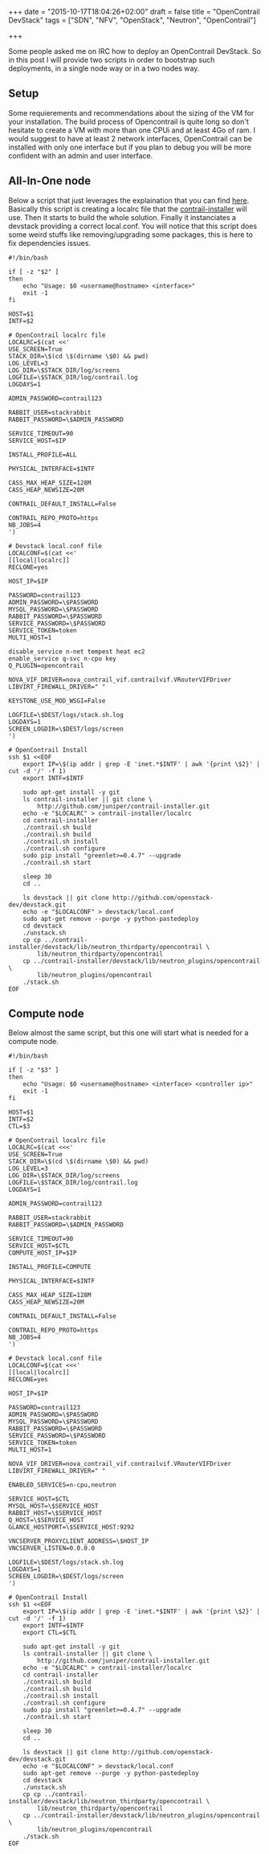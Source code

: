 +++
date = "2015-10-17T18:04:26+02:00"
draft = false
title = "OpenContrail DevStack"
tags = ["SDN", "NFV", "OpenStack", "Neutron", "OpenContrail"]

+++

Some people asked me on IRC how to deploy an OpenContrail DevStack. So in this post I will provide two scripts in order to bootstrap such deployments, in a single node way or in a two nodes way.

Setup
-----

Some requierements and recommendations about the sizing of the VM for your installation. The build process of Opencontrail is quite long so don't hesitate to create a VM with more than one CPUi and at least 4Go of ram. I would suggest to have at least 2 network interfaces, OpenContrail can be installed with only one interface but if you plan to debug you will be more confident with an admin and user interface.

All-In-One node
---------------

Below a script that just leverages the explaination that you can find [here](https://github.com/Juniper/contrail-installer). Basically this script is creating a localrc file that the [contrail-installer](https://github.com/Juniper/contrail-installer) will use. Then it starts to build the whole solution. Finally it instanciates a devstack providing a correct local.conf. You will notice that this script does some weird stuffs like removing/upgrading some packages, this is here to fix dependencies issues.

```shell
#!/bin/bash

if [ -z "$2" ]
then
    echo "Usage: $0 <username@hostname> <interface>"
    exit -1
fi

HOST=$1
INTF=$2

# OpenContrail localrc file
LOCALRC=$(cat <<'
USE_SCREEN=True
STACK_DIR=\$(cd \$(dirname \$0) && pwd)
LOG_LEVEL=3
LOG_DIR=\$STACK_DIR/log/screens
LOGFILE=\$STACK_DIR/log/contrail.log
LOGDAYS=1

ADMIN_PASSWORD=contrail123

RABBIT_USER=stackrabbit
RABBIT_PASSWORD=\$ADMIN_PASSWORD

SERVICE_TIMEOUT=90
SERVICE_HOST=$IP

INSTALL_PROFILE=ALL

PHYSICAL_INTERFACE=$INTF

CASS_MAX_HEAP_SIZE=128M
CASS_HEAP_NEWSIZE=20M

CONTRAIL_DEFAULT_INSTALL=False

CONTRAIL_REPO_PROTO=https
NB_JOBS=4
')

# Devstack local.conf file
LOCALCONF=$(cat <<'
[[local|localrc]]
RECLONE=yes

HOST_IP=$IP

PASSWORD=contrail123
ADMIN_PASSWORD=\$PASSWORD
MYSQL_PASSWORD=\$PASSWORD
RABBIT_PASSWORD=\$PASSWORD
SERVICE_PASSWORD=\$PASSWORD
SERVICE_TOKEN=token
MULTI_HOST=1

disable_service n-net tempest heat ec2
enable_service q-svc n-cpu key
Q_PLUGIN=opencontrail

NOVA_VIF_DRIVER=nova_contrail_vif.contrailvif.VRouterVIFDriver
LIBVIRT_FIREWALL_DRIVER=" "

KEYSTONE_USE_MOD_WSGI=False

LOGFILE=\$DEST/logs/stack.sh.log
LOGDAYS=1
SCREEN_LOGDIR=\$DEST/logs/screen
')

# OpenContrail Install
ssh $1 <<EOF
    export IP=\$(ip addr | grep -E 'inet.*$INTF' | awk '{print \$2}' | cut -d '/' -f 1)
    export INTF=$INTF

    sudo apt-get install -y git
    ls contrail-installer || git clone \
        http://github.com/juniper/contrail-installer.git
    echo -e "$LOCALRC" > contrail-installer/localrc
    cd contrail-installer
    ./contrail.sh build
    ./contrail.sh build
    ./contrail.sh install
    ./contrail.sh configure
    sudo pip install "greenlet>=0.4.7" --upgrade
    ./contrail.sh start

    sleep 30
    cd ..

    ls devstack || git clone http://github.com/openstack-dev/devstack.git
    echo -e "$LOCALCONF" > devstack/local.conf
    sudo apt-get remove --purge -y python-pastedeploy
    cd devstack
    ./unstack.sh
    cp cp ../contrail-installer/devstack/lib/neutron_thirdparty/opencontrail \
        lib/neutron_thirdparty/opencontrail
    cp ../contrail-installer/devstack/lib/neutron_plugins/opencontrail \
        lib/neutron_plugins/opencontrail
    ./stack.sh
EOF
```

Compute node
------------

Below almost the same script, but this one will start what is needed for a compute node.

```shell
#!/bin/bash

if [ -z "$3" ]
then
    echo "Usage: $0 <username@hostname> <interface> <controller ip>"
    exit -1
fi

HOST=$1
INTF=$2
CTL=$3

# OpenContrail localrc file
LOCALRC=$(cat <<<'
USE_SCREEN=True
STACK_DIR=\$(cd \$(dirname \$0) && pwd)
LOG_LEVEL=3
LOG_DIR=\$STACK_DIR/log/screens
LOGFILE=\$STACK_DIR/log/contrail.log
LOGDAYS=1

ADMIN_PASSWORD=contrail123

RABBIT_USER=stackrabbit
RABBIT_PASSWORD=\$ADMIN_PASSWORD

SERVICE_TIMEOUT=90
SERVICE_HOST=$CTL
COMPUTE_HOST_IP=$IP

INSTALL_PROFILE=COMPUTE

PHYSICAL_INTERFACE=$INTF

CASS_MAX_HEAP_SIZE=128M
CASS_HEAP_NEWSIZE=20M

CONTRAIL_DEFAULT_INSTALL=False

CONTRAIL_REPO_PROTO=https
NB_JOBS=4
')

# Devstack local.conf file
LOCALCONF=$(cat <<<'
[[local|localrc]]
RECLONE=yes

HOST_IP=$IP

PASSWORD=contrail123
ADMIN_PASSWORD=\$PASSWORD
MYSQL_PASSWORD=\$PASSWORD
RABBIT_PASSWORD=\$PASSWORD
SERVICE_PASSWORD=\$PASSWORD
SERVICE_TOKEN=token
MULTI_HOST=1

NOVA_VIF_DRIVER=nova_contrail_vif.contrailvif.VRouterVIFDriver
LIBVIRT_FIREWALL_DRIVER=" "

ENABLED_SERVICES=n-cpu,neutron

SERVICE_HOST=$CTL
MYSQL_HOST=\$SERVICE_HOST
RABBIT_HOST=\$SERVICE_HOST
Q_HOST=\$SERVICE_HOST
GLANCE_HOSTPORT=\$SERVICE_HOST:9292

VNCSERVER_PROXYCLIENT_ADDRESS=\$HOST_IP
VNCSERVER_LISTEN=0.0.0.0

LOGFILE=\$DEST/logs/stack.sh.log
LOGDAYS=1
SCREEN_LOGDIR=\$DEST/logs/screen
')

# OpenContrail Install
ssh $1 <<EOF
    export IP=\$(ip addr | grep -E 'inet.*$INTF' | awk '{print \$2}' | cut -d '/' -f 1)
    export INTF=$INTF
    export CTL=$CTL

    sudo apt-get install -y git
    ls contrail-installer || git clone \
        http://github.com/juniper/contrail-installer.git
    echo -e "$LOCALRC" > contrail-installer/localrc
    cd contrail-installer
    ./contrail.sh build
    ./contrail.sh build
    ./contrail.sh install
    ./contrail.sh configure
    sudo pip install "greenlet>=0.4.7" --upgrade
    ./contrail.sh start

    sleep 30
    cd ..

    ls devstack || git clone http://github.com/openstack-dev/devstack.git
    echo -e "$LOCALCONF" > devstack/local.conf
    sudo apt-get remove --purge -y python-pastedeploy
    cd devstack
    ./unstack.sh
    cp cp ../contrail-installer/devstack/lib/neutron_thirdparty/opencontrail \
        lib/neutron_thirdparty/opencontrail
    cp ../contrail-installer/devstack/lib/neutron_plugins/opencontrail \
        lib/neutron_plugins/opencontrail
    ./stack.sh
EOF
```
